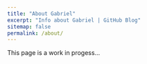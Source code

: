```yaml
---
title: "About Gabriel"
excerpt: "Info about Gabriel | GitHub Blog"
sitemap: false
permalink: /about/
---
```


This page is a work in progess...